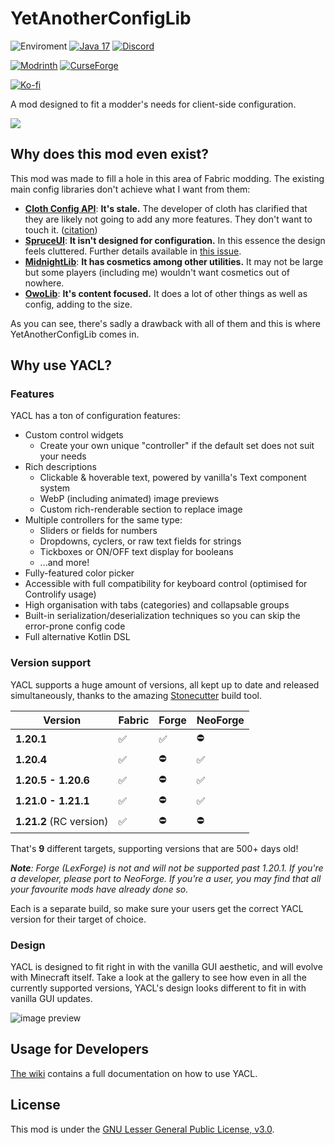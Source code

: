 # YetAnotherConfigLib

![Enviroment](https://img.shields.io/badge/Enviroment-Client-purple)
[![Java 17](https://img.shields.io/badge/Language-Java%2017-9B599A.svg?color=orange)](https://www.oracle.com/news/announcement/oracle-releases-java-17-2021-09-14)
[![Discord](https://img.shields.io/discord/780023008668287017?color=blue&logo=discord&label=Discord)](https://short.isxander.dev/discord)

[![Modrinth](https://img.shields.io/modrinth/dt/1eAoo2KR?color=00AF5C&label=downloads&logo=modrinth)](https://modrinth.com/mod/yacl)
[![CurseForge](https://cf.way2muchnoise.eu/full_667299_downloads.svg)](https://curseforge.com/minecraft/mc-mods/yacl)

[![Ko-fi](https://ko-fi.com/img/githubbutton_sm.svg)](https://ko-fi.com/isxander)

A mod designed to fit a modder's needs for client-side configuration.

[![](https://www.bisecthosting.com/partners/custom-banners/08bbd3ff-5c0d-4480-8738-de0f070a04dd.png)](https://bisecthosting.com/xander)

## Why does this mod even exist?

This mod was made to fill a hole in this area of Fabric modding. The existing main config libraries don't achieve what I want from them:

- **[Cloth Config API](https://modrinth.com/mod/cloth-config)**: **It's stale.** The developer of cloth has clarified that they are likely not going to add any more features. They don't want to touch it. ([citation](https://user-images.githubusercontent.com/43245524/206530322-3ae46008-5356-468e-9a73-63b859364d4e.png))
- **[SpruceUI](https://github.com/LambdAurora/SpruceUI)**: **It isn't designed for configuration.** In this essence the design feels cluttered. Further details available in [this issue](https://github.com/isXander/Zoomify/issues/85).
- **[MidnightLib](https://modrinth.com/mod/midnightlib)**: **It has cosmetics among other utilities.** It may not be large but some players (including me) wouldn't want cosmetics out of nowhere.
- **[OwoLib](https://modrinth.com/mod/owo-lib)**: **It's content focused.** It does a lot of other things as well as config, adding to the size.

As you can see, there's sadly a drawback with all of them and this is where YetAnotherConfigLib comes in.

## Why use YACL?

### Features

YACL has a ton of configuration features:

- Custom control widgets
    - Create your own unique "controller" if the default set does not suit your needs
- Rich descriptions
    - Clickable & hoverable text, powered by vanilla's Text component system
    - WebP (including animated) image previews
    - Custom rich-renderable section to replace image
- Multiple controllers for the same type:
    - Sliders or fields for numbers
    - Dropdowns, cyclers, or raw text fields for strings
    - Tickboxes or ON/OFF text display for booleans
    - ...and more!
- Fully-featured color picker
- Accessible with full compatibility for keyboard control (optimised for Controlify usage)
- High organisation with tabs (categories) and collapsable groups
- Built-in serialization/deserialization techniques so you can skip the error-prone config code
- Full alternative Kotlin DSL

### Version support

YACL supports a huge amount of versions, all kept up to date and released simultaneously, thanks to the amazing
[Stonecutter](https://stonecutter.kikugie.dev/) build tool.

| Version                 | Fabric | Forge | NeoForge |
|-------------------------|--------|-------|----------|
| **1.20.1**              | ✅      | ✅     | ⛔        |
| **1.20.4**              | ✅      | ⛔     | ✅        |
| **1.20.5 - 1.20.6**     | ✅      | ⛔     | ✅        |
| **1.21.0 - 1.21.1**     | ✅      | ⛔     | ✅        |
| **1.21.2** (RC version) | ✅      | ⛔     | ⛔        |

That's **9** different targets, supporting versions that are 500+ days old!

_**Note**: Forge (LexForge) is not and will not be supported past 1.20.1. 
If you're a developer, please port to NeoForge.
If you're a user, you may find that all your favourite mods have already done so._

Each is a separate build, so make sure your users get the correct YACL version for their target of choice.

### Design

YACL is designed to fit right in with the vanilla GUI aesthetic, and will evolve with Minecraft itself. Take a look at
the gallery to see how even in all the currently supported versions, YACL's design looks different to fit in with
vanilla GUI updates.

![image preview](https://cdn.modrinth.com/data/1eAoo2KR/images/5862570281f5109119c11f21a1bba52b6a2ab17f.png)

## Usage for Developers

[The wiki](https://github.com/isXander/YetAnotherConfigLib/wiki/Usage) contains a full documentation on how to use YACL.

## License

This mod is under the [GNU Lesser General Public License, v3.0](LICENSE).
